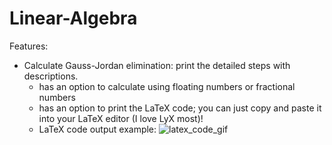 # Linear-Algebra

Features:
- Calculate Gauss-Jordan elimination: print the detailed steps with descriptions.
  - has an option to calculate using floating numbers or fractional numbers
  - has an option to print the LaTeX code; you can just copy and paste it into your LaTeX editor (I love LyX most)!
  - LaTeX code output example: ![latex_code_gif](https://raw.githubusercontent.com/TZTsai/Linear-Algebra/master/bc0sh-a2mrp.gif)
